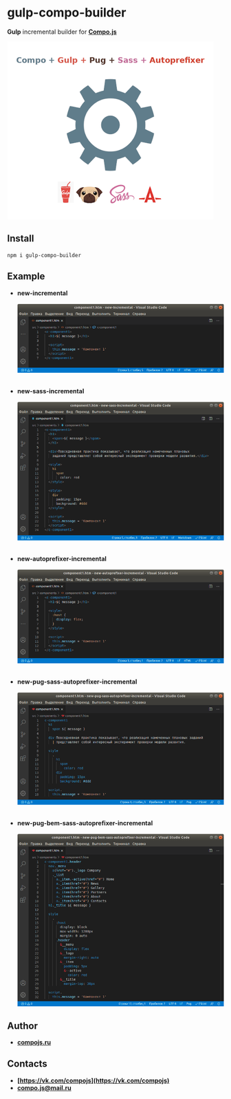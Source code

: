 # gulp-compo-builder

**Gulp** incremental builder for **[Compo.js](http://compojs.ru/)**

![builder](builder.png)

## Install

```
npm i gulp-compo-builder
```

## Example

- **new-incremental**<br><br>![](img/new-incremental.png)<br><br>

- **new-sass-incremental**<br><br>![](img/new-sass-incremental.png)<br><br>

- **new-autoprefixer-incremental**<br><br>![](img/new-autoprefixer-incremental.png)<br><br>

- **new-pug-sass-autoprefixer-incremental**<br><br>![](img/new-pug-sass-autoprefixer-incremental.png)<br><br>

- **new-pug-bem-sass-autoprefixer-incremental**<br><br>![](img/new-pug-bem-sass-autoprefixer-incremental.png)

## Author

- **[compojs.ru](http://www.compojs.ru)**

## Contacts

- **[https://vk.com/compojs](https://vk.com/compojs)**
- **[compo.js@mail.ru](mailto:compo.js@mail.ru)**